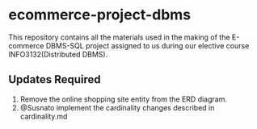 # ecommerce-project-dbms

This repository contains all the materials used in the making of the E-commerce DBMS-SQL project assigned to us during our elective course INFO3132(Distributed DBMS). 

## Updates Required

1. Remove the online shopping site entity from the ERD diagram.
2. @Susnato implement the cardinality changes described in cardinality.md